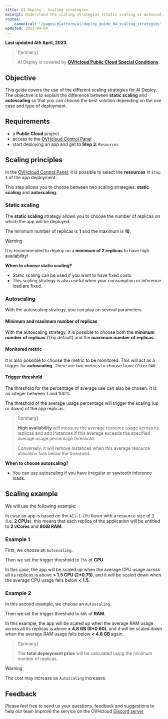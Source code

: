 ```yaml
---
title: AI Deploy - Scaling strategies
excerpt: Understand the scaling strategies (static scaling vs autoscaling) of AI Deploy
routes:
    canonical: '/pages/platform/ai/deploy_guide_04_scaling_strategies'
updated: 2023-04-04
---
```


**Last updated 4th April, 2023.**

> [!primary]
>
> AI Deploy is covered by **[OVHcloud Public Cloud Special Conditions](https://storage.gra.cloud.ovh.net/v1/AUTH_325716a587c64897acbef9a4a4726e38/contracts/d2a208c-Conditions_particulieres_OVH_Stack-WE-9.0.pdf)**.
>

## Objective

This guide covers the use of the different scaling strategies for AI Deploy. The objective is to explain the difference between **static scaling** and **autoscaling** so that you can choose the best solution depending on the use case and type of deployment.

## Requirements

- a **Public Cloud** project
- access to the [OVHcloud Control Panel](https://www.ovh.com/auth/?action=gotomanager&from=https://www.ovh.pt/&ovhSubsidiary=pt)
- start deploying an app and get to **Step 3**: `Resources`

## Scaling principles

In the [OVHcloud Control Panel](https://www.ovh.com/auth/?action=gotomanager&from=https://www.ovh.pt/&ovhSubsidiary=pt), it is possible to select the **resources** in `Step 3` of the app deployment.

This step allows you to choose between two scaling strategies: **static scaling** and **autoscaling**.

### Static scaling

The **static scaling** strategy allows you to choose the number of replicas on which the app will be deployed.

The minimum number of replicas is **1** and the maximum is **10**.

> [!warning]
>
> It is recommended to deploy on a **minimum of 2 replicas** to have high availability!
>

**When to choose static scaling?**

- Static scaling can be used if you want to have fixed costs.
- This scaling strategy is also useful when your consumption or inference load are fixed.

### Autoscaling

With the autoscaling strategy, you can play on several parameters.

#### Minimum and maximum number of replicas

With the autoscaling strategy, it is possible to choose both the **minimum number of replicas** (1 by default) and the **maximum number of replicas**.

#### Monitored metric

It is also possible to choose the metric to be monitored. This will act as a trigger for **autoscaling**. There are two metrics to choose from: `CPU` or `RAM`.

#### Trigger threshold

The threshold for the percentage of average use can also be chosen. It is an integer between 1 and 100%.

The threshold of the average usage percentage will trigger the scaling (up or down) of the app replicas.

> [!primary]
>
> **High availability** will measure the average resource usage across its replicas and add instances if this average exceeds the specified average usage percentage threshold.
>
> Conversely, it will remove instances when this average resource utilisation falls below the threshold.
>

**When to choose autoscaling?**

- You can use autoscaling if you have irregular or sawtooth inference loads.

## Scaling example

We will use the following example:  

In case an app is based on the `AI1-1-CPU` flavor with a resource size of 2 (i.e. **2 CPUs**), this means that each replica of the application will be entitled to **2 vCores** and **8GiB RAM**.

### Example 1

First, we choose an `Autoscaling`.

Then we set the trigger threshold to `75%` of **CPU**.

In this case, the app will be scaled up when the average CPU usage across all its replicas is above **> 1.5 CPU (2*0.75)**, and it will be scaled down when the average CPU usage falls below **< 1.5**.

### Example 2

In this second example, we choose an `Autoscaling`.

Then we set the trigger threshold to `60%` of **RAM**.

In this example, the app will be scaled up when the average RAM usage across all its replicas is above **> 4.8 GB (8*0.60)**, and it will be scaled down when the average RAM usage falls below **< 4.8 GB** again.

> [!primary]
>
> The **total deployment price** will be calculated using the minimum number of replicas.
>

> [!warning]
>
> The cost may increase as `Autoscaling` increases.
>

## Feedback

Please feel free to send us your questions, feedback and suggestions to help our team improve the service on the OVHcloud [Discord server](https://discord.com/invite/vXVurFfwe9)
